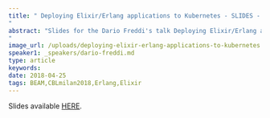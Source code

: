 ```yaml
---
title: " Deploying Elixir/Erlang applications to Kubernetes - SLIDES - Code BEAM Lite Milan 2018
"
abstract: "Slides for the Dario Freddi's talk Deploying Elixir/Erlang applications to Kubernetes - the right way - Code BEAM Lite Milan 2018
"
image_url: /uploads/deploying-elixir-erlang-applications-to-kubernetes
speaker1: _speakers/dario-freddi.md
type: article
keywords: 
date: 2018-04-25
tags: BEAM,CBLmilan2018,Erlang,Elixir
---
```

Slides available <a href="/uploads/media/default/0001/01/7760ae3859f5d53c9f98b8bbff275d7060f6a806.pdf" target="_blank">HERE</a>.
